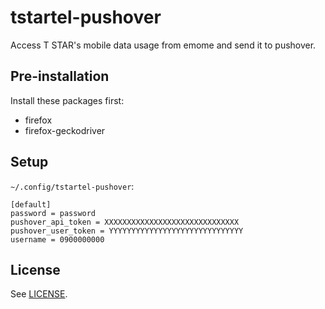 # tstartel-pushover

Access T STAR's mobile data usage from emome and send it to pushover.

## Pre-installation

Install these packages first:

* firefox
* firefox-geckodriver

## Setup

`~/.config/tstartel-pushover`:

    [default]
    password = password
    pushover_api_token = XXXXXXXXXXXXXXXXXXXXXXXXXXXXXX
    pushover_user_token = YYYYYYYYYYYYYYYYYYYYYYYYYYYYYY
    username = 0900000000

## License

See [LICENSE](LICENSE).
